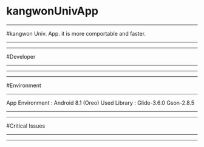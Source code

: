 # kangwonUnivApp
______________________________________________________________
#kangwon Univ. App. it is more comportable and faster.
______________________________________________________________


______________________________________________________________
#Developer
______________________________________________________________

______________________________________________________________





--------------------------------------------------------------

#Environment
______________________________________________________________
App Environment : Android 8.1 (Oreo)
Used Library :  Glide-3.6.0
                Gson-2.8.5

--------------------------------------------------------------



______________________________________________________________
#Critical Issues
______________________________________________________________

______________________________________________________________
